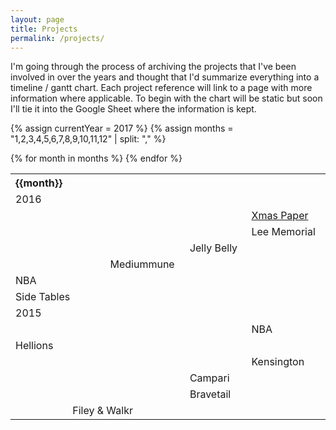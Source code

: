 ```yaml
---
layout: page
title: Projects
permalink: /projects/
---
```


I'm going through the process of archiving the projects that I've been involved in over the years and thought that I'd summarize everything into a timeline / gantt chart. Each project reference will link to a page with more information where applicable. To begin with the chart will be static but soon I'll tie it into the Google Sheet where the information is kept. 

{% assign currentYear = 2017 %}
{% assign months = "1,2,3,4,5,6,7,8,9,10,11,12" | split: "," %}
<table class="table table-striped">
  	<tr>
		{% for month in months %}
			<th style="width: 8.33%">{{month}}</th>
		{% endfor %}
	</tr>
	<!-- 2016 -->
	<tr>
		<td class="bg-grey" colspan="12">2016</td>
	</tr>
	<tr>
		<td colspan="10"></td>
		<td class="personal" colspan="2">
			<a href="http://scottnihill.com/project/penis-pinecone-block-print-xmas-paper.html">
				Xmas Paper
			</a>
		</td>
	</tr>
	<tr>
		<td colspan="8"></td>
		<td class="embreate" colspan="4">Lee Memorial</td>
	</tr>
	<tr>
		<td colspan="6"></td>
		<td class="embreate" colspan="2">Jelly Belly</td>
	</tr>
	<tr>
		<td colspan="2"></td>
		<td class="embreate" colspan="2">Mediummune</td>
	</tr>
	<tr>
		<td class="embreate" colspan="6">NBA</td>
	</tr>
	<tr>
		<td class="personal" colspan="3">Side Tables</td>
	</tr>
	<!-- 2015 -->
	<tr>
		<td class="bg-grey" colspan="12">2015</td>
	</tr>
	<tr>
		<td colspan="11"></td>
		<td class="embreate" colspan="1">NBA</td>
	</tr>
	<tr>
		<td class="embreate" colspan="12">Hellions</td>
	</tr>
	<tr>
		<td colspan="9"></td>
		<td class="bootstrap" colspan="3">Kensington</td>
	</tr>
	<tr>
		<td colspan="6"></td>
		<td class="bootstrap" colspan="5">Campari</td>
	</tr>
	<tr>
		<td colspan="6"></td>
		<td class="embreate" colspan="2">Bravetail</td>
	</tr>
	<tr>
		<td colspan="1"></td>
		<td class="personal" colspan="2">Filey & Walkr</td>
	</tr>
</table>

<!--
	{% assign yearData = site.data.projects-schedule | group_by: 'year' %}
	{% for year in yearData %}
		{% for project in year.items %}
			{{ project.title }}
		{% endfor %}
	{% endfor %}
-->



